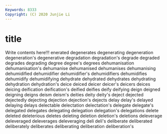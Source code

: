 ```yaml
---
Keywords: 8333
Copyright: (C) 2020 Junjie Li
---
```


# title

Write contents here!!!
enerated 
degenerates 
degenerating 
degeneration
degeneration's 
degenerative 
degradation 
degradation's 
degrade 
degraded 
degrades 
degrading 
degree 
degree's
degrees 
dehumanisation 
dehumanisation's 
dehumanise 
dehumanised 
dehumanises 
dehumanising 
dehumidified 
dehumidifier 
dehumidifier's
dehumidifiers 
dehumidifies 
dehumidify 
dehumidifying 
dehydrate 
dehydrated 
dehydrates 
dehydrating 
dehydration 
dehydration's
deice 
deiced 
deicer 
deicer's 
deicers 
deices 
deicing 
deification 
deification's 
deified
deifies 
deify 
deifying 
deign 
deigned 
deigning 
deigns 
deism 
deism's 
deities
deity 
deity's 
deject 
dejected 
dejectedly 
dejecting 
dejection 
dejection's 
dejects 
delay
delay's 
delayed 
delaying 
delays 
delectable 
delectation 
delectation's 
delegate 
delegate's 
delegated
delegates 
delegating 
delegation 
delegation's 
delegations 
delete 
deleted 
deleterious 
deletes 
deleting
deletion 
deletion's 
deletions 
deleverage 
deleveraged 
deleverages 
deleveraging 
deli 
deli's 
deliberate
deliberated 
deliberately 
deliberates 
deliberating 
deliberation 
deliberation's 
